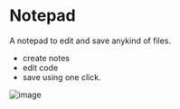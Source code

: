 # Notepad

A notepad to edit and save anykind of files.

- create notes
- edit code
- save using one click.

![image](https://user-images.githubusercontent.com/22127564/117126480-709f2e00-adb8-11eb-8efe-1eb6cf2266e8.png)

